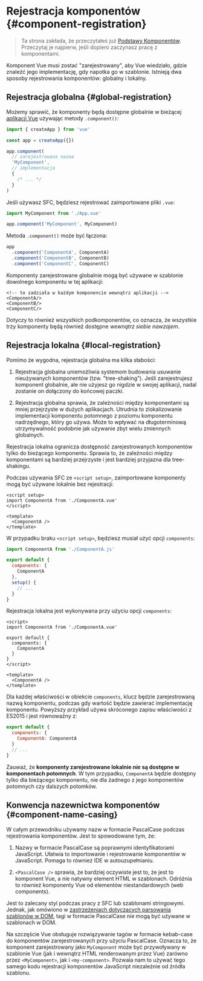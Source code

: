 # Rejestracja komponentów {#component-registration}

> Ta strona zakłada, że przeczytałeś już [Podstawy Komponentów](/guide/essentials/component-basics). Przeczytaj je najpierw, jeśli dopiero zaczynasz pracę z komponentami.

<VueSchoolLink href="https://vueschool.io/lessons/vue-3-global-vs-local-vue-components" title="Darmowa lekcja Vue.js Rejestracja komponentów"/>

Komponent Vue musi zostać "zarejestrowany", aby Vue wiedziało, gdzie znaleźć jego implementację, gdy napotka go w szablonie. Istnieją dwa sposoby rejestrowania komponentów: globalny i lokalny.

## Rejestracja globalna {#global-registration}

Możemy sprawić, że komponenty będą dostępne globalnie w bieżącej [aplikacji Vue](/guide/essentials/application) używając metody `.component()`:

```js
import { createApp } from 'vue'

const app = createApp({})

app.component(
  // zarejestrowana nazwa
  'MyComponent',
  // implementacja
  {
    /* ... */
  }
)
```

Jeśli używasz SFC, będziesz rejestrować zaimportowane pliki `.vue`:

```js
import MyComponent from './App.vue'

app.component('MyComponent', MyComponent)
```

Metoda `.component()` może być łączona:

```js
app
  .component('ComponentA', ComponentA)
  .component('ComponentB', ComponentB)
  .component('ComponentC', ComponentC)
```

Komponenty zarejestrowane globalnie mogą być używane w szablonie dowolnego komponentu w tej aplikacji:

```vue-html
<!-- to zadziała w każdym komponencie wewnątrz aplikacji -->
<ComponentA/>
<ComponentB/>
<ComponentC/>
```

Dotyczy to również wszystkich podkomponentów, co oznacza, że wszystkie trzy komponenty będą również dostępne _wewnątrz siebie nawzajem_.

## Rejestracja lokalna {#local-registration}

Pomimo że wygodna, rejestracja globalna ma kilka słabości:

1. Rejestracja globalna uniemożliwia systemom budowania usuwanie nieużywanych komponentów (tzw. "tree-shaking"). Jeśli zarejestrujesz komponent globalnie, ale nie użyjesz go nigdzie w swojej aplikacji, nadal zostanie on dołączony do końcowej paczki.

2. Rejestracja globalna sprawia, że zależności między komponentami są mniej przejrzyste w dużych aplikacjach. Utrudnia to zlokalizowanie implementacji komponentu potomnego z poziomu komponentu nadrzędnego, który go używa. Może to wpływać na długoterminową utrzymywalność podobnie jak używanie zbyt wielu zmiennych globalnych.

Rejestracja lokalna ogranicza dostępność zarejestrowanych komponentów tylko do bieżącego komponentu. Sprawia to, że zależności między komponentami są bardziej przejrzyste i jest bardziej przyjazna dla tree-shakingu.

<div class="composition-api">

Podczas używania SFC ze `<script setup>`, zaimportowane komponenty mogą być używane lokalnie bez rejestracji:

```vue
<script setup>
import ComponentA from './ComponentA.vue'
</script>

<template>
  <ComponentA />
</template>
```

W przypadku braku `<script setup>`, będziesz musiał użyć opcji `components`:

```js
import ComponentA from './ComponentA.js'

export default {
  components: {
    ComponentA
  },
  setup() {
    // ...
  }
}
```

</div>
<div class="options-api">

Rejestracja lokalna jest wykonywana przy użyciu opcji `components`:

```vue
<script>
import ComponentA from './ComponentA.vue'

export default {
  components: {
    ComponentA
  }
}
</script>

<template>
  <ComponentA />
</template>
```

</div>

Dla każdej właściwości w obiekcie `components`, klucz będzie zarejestrowaną nazwą komponentu, podczas gdy wartość będzie zawierać implementację komponentu. Powyższy przykład używa skróconego zapisu właściwości z ES2015 i jest równoważny z:

```js
export default {
  components: {
    ComponentA: ComponentA
  }
  // ...
}
```

Zauważ, że **komponenty zarejestrowane lokalnie _nie_ są dostępne w komponentach potomnych**. W tym przypadku, `ComponentA` będzie dostępny tylko dla bieżącego komponentu, nie dla żadnego z jego komponentów potomnych czy dalszych potomków.

## Konwencja nazewnictwa komponentów {#component-name-casing}

W całym przewodniku używamy nazw w formacie PascalCase podczas rejestrowania komponentów. Jest to spowodowane tym, że:

1. Nazwy w formacie PascalCase są poprawnymi identyfikatorami JavaScript. Ułatwia to importowanie i rejestrowanie komponentów w JavaScript. Pomaga to również IDE w autouzupełnianiu.

2. `<PascalCase />` sprawia, że bardziej oczywiste jest to, że jest to komponent Vue, a nie natywny element HTML w szablonach. Odróżnia to również komponenty Vue od elementów niestandardowych (web components).

Jest to zalecany styl podczas pracy z SFC lub szablonami stringowymi. Jednak, jak omówiono w [zastrzeżeniach dotyczących parsowania szablonów w DOM](/guide/essentials/component-basics#in-dom-template-parsing-caveats), tagi w formacie PascalCase nie mogą być używane w szablonach w DOM.

Na szczęście Vue obsługuje rozwiązywanie tagów w formacie kebab-case do komponentów zarejestrowanych przy użyciu PascalCase. Oznacza to, że komponent zarejestrowany jako `MyComponent` może być przywoływany w szablonie Vue (jak i wewnątrz HTML renderowanym przez Vue) zarówno przez `<MyComponent>`, jak i `<my-component>`. Pozwala nam to używać tego samego kodu rejestracji komponentów JavaScript niezależnie od źródła szablonu.
